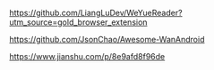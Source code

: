 https://github.com/LiangLuDev/WeYueReader?utm_source=gold_browser_extension

https://github.com/JsonChao/Awesome-WanAndroid

https://www.jianshu.com/p/8e9afd8f96de